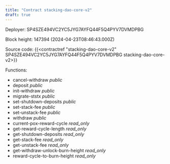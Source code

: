 ```yaml
---
title: "Contract stacking-dao-core-v2"
draft: true
---
```

Deployer: SP4SZE494VC2YC5JYG7AYFQ44F5Q4PYV7DVMDPBG


 



Block height: 147394 (2024-04-23T08:46:43.000Z)

Source code: {{<contractref "stacking-dao-core-v2" SP4SZE494VC2YC5JYG7AYFQ44F5Q4PYV7DVMDPBG stacking-dao-core-v2>}}

Functions:

* cancel-withdraw _public_
* deposit _public_
* init-withdraw _public_
* migrate-ststx _public_
* set-shutdown-deposits _public_
* set-stack-fee _public_
* set-unstack-fee _public_
* withdraw _public_
* current-pox-reward-cycle _read_only_
* get-reward-cycle-length _read_only_
* get-shutdown-deposits _read_only_
* get-stack-fee _read_only_
* get-unstack-fee _read_only_
* get-withdraw-unlock-burn-height _read_only_
* reward-cycle-to-burn-height _read_only_
